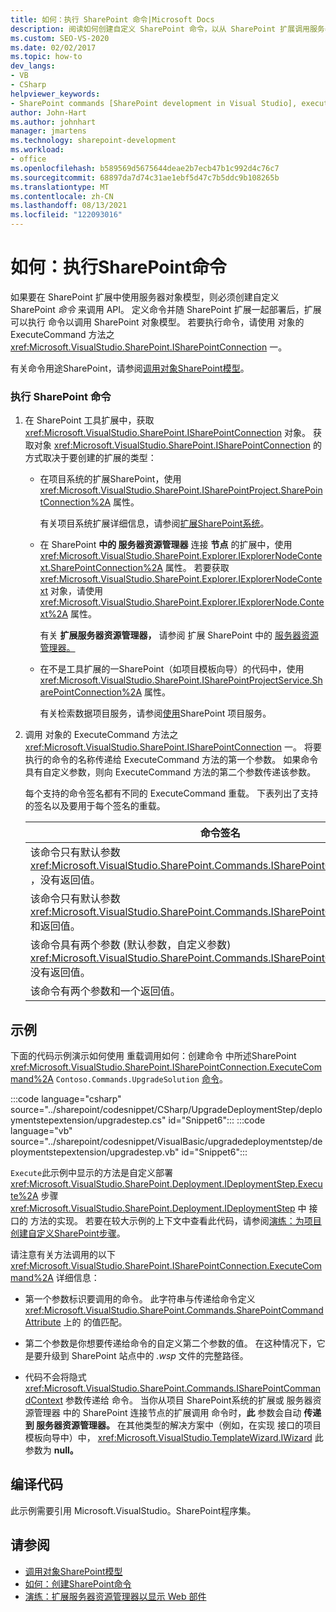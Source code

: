 ```yaml
---
title: 如何：执行 SharePoint 命令|Microsoft Docs
description: 阅读如何创建自定义 SharePoint 命令，以从 SharePoint 扩展调用服务器对象模型 API。
ms.custom: SEO-VS-2020
ms.date: 02/02/2017
ms.topic: how-to
dev_langs:
- VB
- CSharp
helpviewer_keywords:
- SharePoint commands [SharePoint development in Visual Studio], executing
author: John-Hart
ms.author: johnhart
manager: jmartens
ms.technology: sharepoint-development
ms.workload:
- office
ms.openlocfilehash: b589569d5675644deae2b7ecb47b1c992d4c76c7
ms.sourcegitcommit: 68897da7d74c31ae1ebf5d47c7b5ddc9b108265b
ms.translationtype: MT
ms.contentlocale: zh-CN
ms.lasthandoff: 08/13/2021
ms.locfileid: "122093016"
---
```

# <a name="how-to-execute-a-sharepoint-command"></a>如何：执行SharePoint命令
  如果要在 SharePoint 扩展中使用服务器对象模型，则必须创建自定义 SharePoint *命令* 来调用 API。 定义命令并随 SharePoint 扩展一起部署后，扩展可以执行 命令以调用 SharePoint 对象模型。 若要执行命令，请使用 对象的 ExecuteCommand 方法之 <xref:Microsoft.VisualStudio.SharePoint.ISharePointConnection> 一。

 有关命令用途SharePoint，请参阅[调用对象SharePoint模型](../sharepoint/calling-into-the-sharepoint-object-models.md)。

### <a name="to-execute-a-sharepoint-command"></a>执行 SharePoint 命令

1. 在 SharePoint 工具扩展中，获取 <xref:Microsoft.VisualStudio.SharePoint.ISharePointConnection> 对象。 获取对象 <xref:Microsoft.VisualStudio.SharePoint.ISharePointConnection> 的方式取决于要创建的扩展的类型：

    - 在项目系统的扩展SharePoint，使用 <xref:Microsoft.VisualStudio.SharePoint.ISharePointProject.SharePointConnection%2A> 属性。

         有关项目系统扩展详细信息，请参阅[扩展SharePoint系统](../sharepoint/extending-the-sharepoint-project-system.md)。

    - 在 SharePoint **中的 服务器资源管理器** 连接 **节点** 的扩展中，使用 <xref:Microsoft.VisualStudio.SharePoint.Explorer.IExplorerNodeContext.SharePointConnection%2A> 属性。 若要获取 <xref:Microsoft.VisualStudio.SharePoint.Explorer.IExplorerNodeContext> 对象，请使用 <xref:Microsoft.VisualStudio.SharePoint.Explorer.IExplorerNode.Context%2A> 属性。

         有关 **扩展服务器资源管理器，** 请参阅 扩展 SharePoint 中的 [服务器资源管理器。](../sharepoint/extending-the-sharepoint-connections-node-in-server-explorer.md)

    - 在不是工具扩展的一SharePoint（如项目模板向导）的代码中，使用 <xref:Microsoft.VisualStudio.SharePoint.ISharePointProjectService.SharePointConnection%2A> 属性。

         有关检索数据项目服务，请参阅[使用](../sharepoint/using-the-sharepoint-project-service.md)SharePoint 项目服务。

2. 调用 对象的 ExecuteCommand 方法之 <xref:Microsoft.VisualStudio.SharePoint.ISharePointConnection> 一。 将要执行的命令的名称传递给 ExecuteCommand 方法的第一个参数。 如果命令具有自定义参数，则向 ExecuteCommand 方法的第二个参数传递该参数。

     每个支持的命令签名都有不同的 ExecuteCommand 重载。 下表列出了支持的签名以及要用于每个签名的重载。

    |命令签名|使用 ExecuteCommand 重载|
    |-----------------------|------------------------------------|
    |该命令只有默认参数 <xref:Microsoft.VisualStudio.SharePoint.Commands.ISharePointCommandContext> ，没有返回值。|<xref:Microsoft.VisualStudio.SharePoint.ISharePointConnection.ExecuteCommand%2A>|
    |该命令只有默认参数 <xref:Microsoft.VisualStudio.SharePoint.Commands.ISharePointCommandContext> 和返回值。|<xref:Microsoft.VisualStudio.SharePoint.ISharePointConnection.ExecuteCommand%2A>|
    |该命令具有两个参数 (默认参数，自定义参数) <xref:Microsoft.VisualStudio.SharePoint.Commands.ISharePointCommandContext> 没有返回值。|<xref:Microsoft.VisualStudio.SharePoint.ISharePointConnection.ExecuteCommand%2A>|
    |该命令有两个参数和一个返回值。|<xref:Microsoft.VisualStudio.SharePoint.ISharePointConnection.ExecuteCommand%2A>|

## <a name="example"></a>示例
 下面的代码示例演示如何使用 重载调用如何：创建命令 中所述SharePoint <xref:Microsoft.VisualStudio.SharePoint.ISharePointConnection.ExecuteCommand%2A> `Contoso.Commands.UpgradeSolution` [命令](../sharepoint/how-to-create-a-sharepoint-command.md)。

 :::code language="csharp" source="../sharepoint/codesnippet/CSharp/UpgradeDeploymentStep/deploymentstepextension/upgradestep.cs" id="Snippet6":::
 :::code language="vb" source="../sharepoint/codesnippet/VisualBasic/upgradedeploymentstep/deploymentstepextension/upgradestep.vb" id="Snippet6":::

 `Execute`此示例中显示的方法是自定义部署 <xref:Microsoft.VisualStudio.SharePoint.Deployment.IDeploymentStep.Execute%2A> 步骤 <xref:Microsoft.VisualStudio.SharePoint.Deployment.IDeploymentStep> 中 接口的 方法的实现。 若要在较大示例的上下文中查看此代码，请参阅[演练：为项目创建自定义SharePoint步骤](../sharepoint/walkthrough-creating-a-custom-deployment-step-for-sharepoint-projects.md)。

 请注意有关方法调用的以下 <xref:Microsoft.VisualStudio.SharePoint.ISharePointConnection.ExecuteCommand%2A> 详细信息：

- 第一个参数标识要调用的命令。 此字符串与传递给命令定义 <xref:Microsoft.VisualStudio.SharePoint.Commands.SharePointCommandAttribute> 上的 的值匹配。

- 第二个参数是你想要传递给命令的自定义第二个参数的值。 在这种情况下，它是要升级到 SharePoint 站点中的 *.wsp* 文件的完整路径。

- 代码不会将隐式 <xref:Microsoft.VisualStudio.SharePoint.Commands.ISharePointCommandContext> 参数传递给 命令。 当你从项目 SharePoint系统的扩展或 服务器资源管理器 中的 SharePoint 连接节点的扩展调用 命令时，**此** 参数会自动 **传递到 服务器资源管理器。** 在其他类型的解决方案中（例如，在实现 接口的项目模板向导中）中， <xref:Microsoft.VisualStudio.TemplateWizard.IWizard> 此参数为 **null。**

## <a name="compile-the-code"></a>编译代码
 此示例需要引用 Microsoft.VisualStudio。SharePoint程序集。

## <a name="see-also"></a>请参阅
- [调用对象SharePoint模型](../sharepoint/calling-into-the-sharepoint-object-models.md)
- [如何：创建SharePoint命令](../sharepoint/how-to-create-a-sharepoint-command.md)
- [演练：扩展服务器资源管理器以显示 Web 部件](../sharepoint/walkthrough-extending-server-explorer-to-display-web-parts.md)
